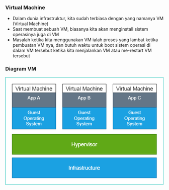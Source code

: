 ### Virtual Machine
- Dalam dunia infrastruktur, kita sudah terbiasa dengan yang namanya VM (Virtual Machine)
- Saat membuat sebuah VM, biasanya kita akan menginstall sistem operasinya juga di VM
- Masalah ketika kita menggunakan VM ialah proses yang lambat ketika pembuatan VM nya, dan butuh waktu untuk boot sistem operasi di dalam VM tersebut ketika kita menjalankan VM atau me-restart VM tersebut

### Diagram VM
![Diagram VM](/assets/diagram%20vm.png)